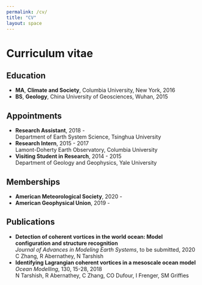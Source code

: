 ```yaml
---
permalink: /cv/
title: "CV"
layout: space
---
```

# Curriculum vitae

## Education
* **MA**, **Climate and Society**, Columbia University, New York, 2016
* **BS**, **Geology**, China University of Geosciences, Wuhan, 2015

## Appointments
* **Research Assistant**, 2018 -  
  Department of Earth System Science, Tsinghua University
* **Research Intern**, 2015 - 2017  
  Lamont-Doherty Earth Observatory, Columbia University
* **Visiting Student in Research**, 2014 - 2015  
  Department of Geology and Geophysics, Yale University

## Memberships
* **American Meteorological Society**, 2020 -  
* **American Geophysical Union**, 2019 -  

## Publications
* **Detection of coherent vortices in the world ocean: Model configuration and structure recognition**  
  *Journal of Advances in Modeling Earth Systems*, to be submitted, 2020  
  C Zhang, R Abernathey, N Tarshish
* **Identifying Lagrangian coherent vortices in a mesoscale ocean model**  
  *Ocean Modelling*, 130, 15-28, 2018  
  N Tarshish, R Abernathey, C Zhang, CO Dufour, I Frenger, SM Griffies
